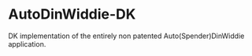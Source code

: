 # AutoDinWiddie-DK
DK implementation of the entirely non patented Auto(Spender)DinWiddie application.
